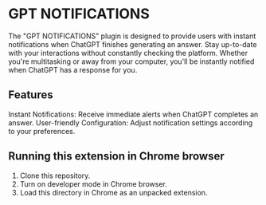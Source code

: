 # GPT NOTIFICATIONS

The "GPT NOTIFICATIONS" plugin is designed to provide users with instant notifications when ChatGPT finishes generating an answer. Stay up-to-date with your interactions without constantly checking the platform. Whether you're multitasking or away from your computer, you'll be instantly notified when ChatGPT has a response for you.

## Features
Instant Notifications: Receive immediate alerts when ChatGPT completes an answer.
User-friendly Configuration: Adjust notification settings according to your preferences.

## Running this extension in Chrome browser

1. Clone this repository.
2. Turn on developer mode in Chrome browser.
3. Load this directory in Chrome as an unpacked extension.